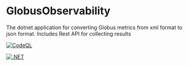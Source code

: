 # GlobusObservability
The dotnet application for converting Globus metrics from xml format to json format. Includes Rest API for collecting results

[![CodeQL](https://github.com/tipalol/GlobusObservability/actions/workflows/codeql-analysis.yml/badge.svg)](https://github.com/tipalol/GlobusObservability/actions/workflows/codeql-analysis.yml)


[![.NET](https://github.com/tipalol/GlobusObservability/actions/workflows/build.yml/badge.svg)](https://github.com/tipalol/GlobusObservability/actions/workflows/build.yml)
